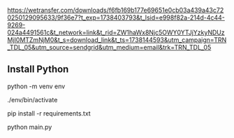 https://wetransfer.com/downloads/f6fb169b177e69651e0cb03a439a43c720250129095633/9f36e7?t_exp=1738403793&t_lsid=e998f82a-214d-4c44-9269-024a4491561c&t_network=link&t_rid=ZW1haWx8Njc5OWY0YTJjYzkyNDUzMjI0MTZmNjM0&t_s=download_link&t_ts=1738144593&utm_campaign=TRN_TDL_05&utm_source=sendgrid&utm_medium=email&trk=TRN_TDL_05

## Install Python

  python -m venv env

  ./env/bin/activate

  pip install -r requirements.txt

  python main.py
